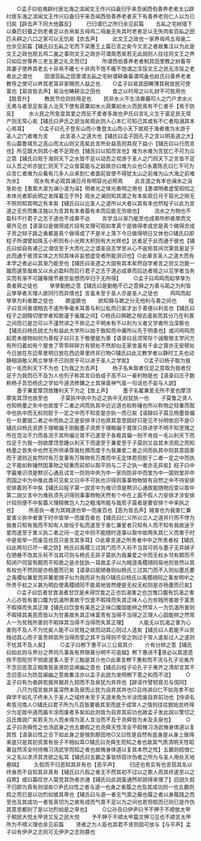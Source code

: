 <!-- { "loadSidebar": true } -->
　　○孟子曰伯夷辟纣居北海之滨闻文王作兴曰盍归乎来吾闻西伯善养老者太公辟纣居东海之滨闻文王作兴曰盍归乎来吾闻西伯善养老者天下有善养老则仁人以为已归矣【辟去声下同大他葢反】
　　已归谓已之所归余见前篇
　　五畆之宅树墙下以桑匹妇蚕之则老者足以衣帛矣五母鸡二母彘无失其时老者足以无失肉矣百畆之田匹夫耕之八口之家可以无饥矣【衣去声】
　　此文王之政也一家养母鸡五母彘二也余见前篇【辅氏曰五畆之宅而下梁惠王上篇已言之矣今又言之者故集注以为此是文王之政也观五鸡二彘之事则文王之政亦可谓周悉矣若无此説则人往往将文王之养只如后世尊养三老五更之礼文而已】
　　所谓西伯善养老者制其田里教之树畜导其妻子使养其老五十非帛不暖七十非肉不饱不暖不饱谓之冻馁文王之民无冻馁之老者此之谓也
　　田谓百畆之田里谓五畆之宅树谓耕桑畜谓鸡彘也赵氏曰善养老者教导之使可以养其老耳非家赐而人益之也
　　○孟子曰易其田畴薄其税敛民可使富也【易敛皆去声】易治也畴耕治之田也
　　食之以时用之以礼财不可胜用也【胜音升】
　　教民节俭则财用足也
　　民非水火不生活昬暮叩人之门户求水火无弗与者至足矣圣人治天下使有菽粟如水火菽粟如水火而民焉有不仁者乎【焉于防反】
　　水火民之所急宜其爱之而反不爱者多故也尹氏曰言礼义生于富足民无常产则无常心矣【辅氏曰尹氏之説当矣观此则人心本仁可知己其或有不仁者陷溺其本心焉耳】
　　○孟子曰孔子登东山而小鲁登太山而小天下故观于海者难为水游于圣人之门者难为言
　　此言圣人之道大也【辅氏曰孟子因孔子之言以明圣道之大】东山葢鲁城东之高山而太山则又高矣此言所处益高则其视下益小【辅氏曰以行而言也】所见既大则其小者不足观也【辅氏曰以知而言也】难为水难为言犹仁不可为众之意【辅氏曰观于海则天下之水皆不足以动吾之视游于圣人之门则天下之言皆不足以入吾之听亦犹仁则天下之众皆莫能与之敌故亦曰难为众也○永嘉陈氏曰仁不可为众言仁者难为众看有几多人众来到仁者面前皆使不得犹太山之前难为山大海之前难为水】
　　观水有术必观其澜日月有明容光必照焉
　　此言道之有本也澜水之湍急处也【愚案大波为澜小波为湍】明者光之体光者明之用也【愚谓明者虚莹昭彻之本体光者即此明之发挥着见于外】观水之澜则知其源之有本矣观日月于容光之隙无不照则知其明之有本矣【辅氏曰以比圣人之道所以大者以其有本也然程子以此为言道之无穷而集注独以为言其有本者葢有本而后能无穷故也】
　　流水之为物也不盈科不行君子之志于道也不成章不达
　　言学当以渐乃能至也成章所积者厚而文章外见也【语录曰是做得成片段有文理可观如孝真个是做得孝成忠是真个做得忠成子贡之辩子路之勇都是真个做得成了不是半上落下今日做得明日又休也○辅氏曰即程子所谓譬如珠玉小积则有小光辉大积则有大光辉也】达者足于此而通于彼也【辅氏曰如自有诸己之谓信至于大而化之之谓圣自志学至从心不逾矩其间次第皆是足于此而通于彼须实体之方知其味非妄想虚空者所能测识也】○此章言圣人之道大而有本学之者必以其渐乃能至也【辅氏曰圣道之大固有其本矣然自学者言之则又岂能一蹴而遽至哉故又以水必盈科而后行君子之志于道必成章而后达者晓之以见学者当务实而有渐不可躐等陵节悬空妄想而卒归于无所得】
　　○孟子曰鸡鸣而起孳孳为善者舜之徒也
　　孳孳勤勉之意【辅氏曰是勤勉不已之意舜之为善与跖之为利皆云孳孳者天理人欲同行而异情也】言虽未至于圣人亦是圣人之徒也
　　鸡鸣而起孳孳为利者蹠之徒也
　　蹠盗蹠也
　　欲知舜与蹠之分无他利与善之间也
　　程子曰言间者谓相去不逺所争毫末耳善与利公私而已矣才出于善便以利言也【辅氏曰程子之説精切使学者知致谨于毫厘之间】○杨氏曰舜蹠之相去逺矣而其分乃在利善之间而已是岂可以不谨然讲之不熟见之不明未有不以利为义者又学者所当深察也【辅氏曰杨氏説尤为有益此大学所以始于致知而中庸所以先于明善也】或问鸡鸣而起若未接物如何为善程子曰只主于敬便是为善【语录曰且须常存个诚敬做主学问方有所归着如有个屋舍了零零碎碎方有顿处不然却似无家舍虽有千金之寳亦无安顿处今日放在东边草里明日放在西边草里终非已物○辅氏曰此又教学者以静时工夫也动静相涵敬义两立孳孳不已则庶乎可以进于圣人之学矣】
　　○孟子曰杨子取为我拔一毛而利天下不为也【为我之为去声】
　　杨子名朱取者仅足之意取为我者仅足于为我而已不及为人也列子称其言曰伯成子高不以一豪利物是也【语录曰庄子数称杨子吾恐杨氏之学如今道流修錬之士其保啬神气虽一句话也不妄与人説】
　　墨子兼爱摩顶放踵利天下为之【放上声】
　　墨子名翟兼爱无所不爱也摩顶摩突其顶也放至也
　　子莫执中执中为近之执中无权犹执一也
　　子莫鲁之贤人也知杨墨之失中也故度于二者之间而执其中近近道也权称锤也所以称物之轻重而取中也执中而无权则胶于一定之中而不知变是亦执一而已矣【语録曰子莫见杨墨皆偏在一处要就二者之中而执之正是安排寻讨也原其意思固好只是见不分明依旧不是○辅氏曰杨氏资质于理略偏于刚毅墨子资质于理略偏于寛厚只原讲学不明不知至理之所在克治不力而各流于其所偏沦胥不已遂至于各极其偏一则不肯拔一毛以利天下而仅足于为我一则欲摩顶至踵以利天下而遂至于兼爱至于子莫则又自其末流观之而知杨墨之皆失中也然无所师承穿凿杜撰而度于为我兼爱二者之间而执其中则其意固善而于道则近矣然时有万变事有万殊物有万类而中无定体若但胶于二者一定之中而执之不能如称锤然因事物之轻重而前却以取平则与二子之执一者亦无异矣】程子曰中字最难识须是黙识心通且试言一防则中央为中一家则防非中而堂为中一国则堂非中而国之中为中推此类可见矣又曰中不可执也识得则事事物物皆有自然之中不待安排安排着则不中矣【辅氏曰程子第一説言中为难识须是黙识心通故能随物应变以取中第二説又言中为难执须先识得则事事物物天然有个中在上面不假人力安排才涉安排计较则便不中矣葢义理精微岂人力之粗浅所能与哉若子莫者是要安排个中来执之也】
　　所恶执一者为其贼道也举一而废百也【恶为皆去声】贼害也为我害仁兼爱害义执中者害于时中皆举一而废百者也【辅氏曰仁义所以立人之道并行而不悖为我者只知有我而不知有人故役于私而遂至于害仁兼爱者只知有人而不知有我故迷于爱而遂至于害义执二者之间一定之中则不能随时逐事以取中故两失其仁义而害于时中是皆举一而废百也百只是言其多耳】○此章言道之所贵者中中之所贵者权【辅氏曰此两句已尽一章之防】杨氏曰禹稷三过其门而不入茍不当其可则与墨子无异顔子在陋巷不改其乐茍不当其可则与杨氏无异子莫执为我兼爱之中而无权乡邻有鬬而不知闭户同室有鬬而不知救之是亦犹执一耳故孟子以为贼道禹稷顔囘易地则皆然以其有权也不然则是亦杨墨而已矣【语录曰居陋巷则似杨氏三过其门而不入则似墨氏要之禹稷似兼爱而非兼爱顔子似为我而非为我○辅氏曰杨氏以禹稷顔囘之事发明中之所贵乎权之义甚为明白使禹稷顔囘不能易地皆然便是无权无权则是亦杨墨而已矣】
　　○孟子曰饥者甘食渴者甘饮是未得饮食之正也饥渴害之也岂惟口腹有饥渴之害人心亦皆有害口腹为饥渴所害故于饮食不暇择而失其正味人心为贫贱所害故于富贵不暇择而失其正理【辅氏曰饮食有美恶之正味口腹固能辨之然常人一为饥渴所害则不暇择其美恶而皆以为甘美故失其正味富贵有当得不当得之正理人心固能辨之然常人一为贫贱所害则不暇择其当得不当得而失其正理】
　　人能无以饥渴之害为心害则不及人不为忧矣人能不以贫贱之故而动其心则过人逺矣【辅氏曰人若能不以贫贱动其心而于富贵辨其所当得而受之其不当得则不受之则过于常人逺矣过人之逺则不忧其不及人矣】
　　○孟子曰栁下惠不以三公易其介
　　介有分辨之意【辅氏曰如此则与界分之界同凡事各有界限甚分明不可逾越】栁下惠进不贤必以其道遗佚不怨阨穷不悯直道事人至于三黜是其介也○此章言栁下惠和而不流与孔子论夷齐不念旧恶意正相类皆圣贤防显阐幽之意也【辅氏曰程子论孔子于夷齐之清却言其不念旧恶以为防显阑幽之意故集注亦以孟子此説为发明栁下恵之和而不流】
　　○孟子曰有为者辟若掘井掘井九轫而不及泉犹为弃井也【辟读作譬轫音刃与仭同】
　　八尺为仭言凿井虽深然未及泉而止犹为自弃其井也○吕侍讲曰仁不如尧孝不如舜学不如孔子终未入于圣人之域终未至于天道未免为半涂而废自弃前功也【侍讲名希哲河南人○辅氏曰君子所为凡百皆要极其至而底于成常人之情则往往鋭始怠终得少为足故中道而画半涂而废者多矣如此则皆为自弃其前功也故孟子发此説以警切之吕氏推説广矣若夫为人而未得为圣人言治而不及于尧舜皆为未及夫泉也】
　　○孟子曰尧舜性之也汤武身之也五霸假之也尧舜天性浑全不假脩习汤武脩身体道以复其性【语录曰性之合下如此身之是做到那田地○又曰性是自然有底身是从身上做得来底只是其初资禀有些子不相似耳○辅氏曰尧舜生而知之者也故其气质清明天性昭著自然浑全何待脩习汤武学而知之者也故脩身体道以复其本然之性】五霸则假借仁义之名以求济其贪欲之私耳【辅氏曰五霸之事皆矫窃诈伪者之所为与圣人用处天地悬隔】
　　久假而不归恶知其非有也【恶平声】
　　归还也有实有也言窃其名以终身而不自知其非真有【辅氏曰凡假之者无不然其初不过以之欺人而其终遂至以之自欺】或曰葢叹世人莫觉其伪者亦通【辅氏曰此説虽通然却説得来慢了】旧説久假不归即为真有则误矣○尹氏曰性之者与道一也身之者履之也及其成功则一也五霸则假之而已是以功烈如彼其卑也【辅氏曰与道一者无气禀之蔽也履之者以身履践之而至也及其成功一者皆真切为之故有成而气禀不足以为之间也若但假而已则已是作伪其意思都别了是以功烈如是之卑也】
　　○公孙丑曰伊尹曰予不狎于不顺放太甲于桐民大悦太甲贤又反之民大悦
　　予不狎于不顺太甲篇文狎习见也不顺言太甲所为不顺义理也余见前篇
　　贤者之为人臣也其君不贤则固可放与【与平声】孟子曰有伊尹之志则可无伊尹之志则篡也
